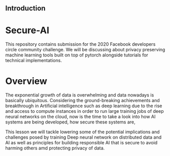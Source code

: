 ## Introduction

# Secure-AI
This repository contains submission for the 2020 Facebook developers circle community challenge. We will be discussing about privacy preserving machine learning tools built on top of pytorch alongside tutorials for technical implementations.

# Overview
The exponential growth of data is overwhelming and data nowadays is basically ubiquitous. Considering the ground-breaking achievements and breakthrough in Artificial intelligence such as deep learning due to the rise and access to compute instances in order to run large training jobs of deep neural networks on the cloud, now is the time to take a look into how AI systems are being developed, how secure these systems are, 

This lesson we will tackle lowering some of the potential implications and challenges posed by training Deep neural network on distributed data and AI as well as principles for building responsible AI that is secure to avoid harming others amd protecting privacy of data.

